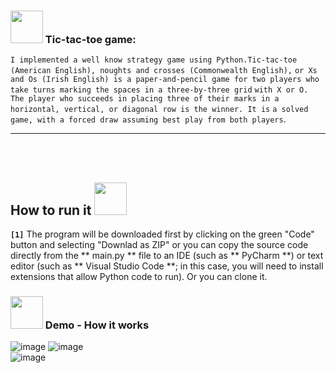 ### <img height="52" width="52" src="https://cdn-icons-png.flaticon.com/512/684/684930.png"> Tic-tac-toe game:
```I implemented a well know strategy game using Python.Tic-tac-toe (American English), noughts and crosses (Commonwealth English),```
```or Xs and Os (Irish English) is a paper-and-pencil game for two players who take turns marking the spaces in a three-by-three grid```
```with X or O. The player who succeeds in placing three of their marks in a horizontal, vertical, or diagonal row is the winner. It is``` 
```a solved game, with a forced draw assuming best play from both players```.

<hr>
<br>
<br>

## How to run it <img height="52" width="52" src = "https://user-images.githubusercontent.com/92999481/166147080-e3baac9b-3d24-439d-aa7b-4eec7a59edc2.png">

**```[1]```**
The program will be downloaded first by clicking on the green "Code" button and selecting "Downlad as ZIP" or you can copy the source code directly from the ** main.py ** file to an IDE (such as ** PyCharm **) or text editor (such as ** Visual Studio Code **; in this case, you will need to install extensions that allow Python code to run). Or you can clone it.

### <img height="52" width="52" src="https://cdn-icons-png.flaticon.com/512/5361/5361007.png"> Demo - How it works

![image](https://user-images.githubusercontent.com/92999481/185658495-6f0fd757-171c-49df-9560-3e1516078ba3.png)
![image](https://user-images.githubusercontent.com/92999481/185658535-865fa152-4978-4ced-a14c-d5af6364f745.png) <br>
![image](https://user-images.githubusercontent.com/92999481/185658569-a21ee902-0c37-44c3-a6c4-57cb9049aad9.png)


